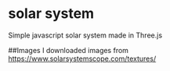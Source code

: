 # solar system
Simple javascript solar system made in Three.js

##Images
I downloaded images from https://www.solarsystemscope.com/textures/